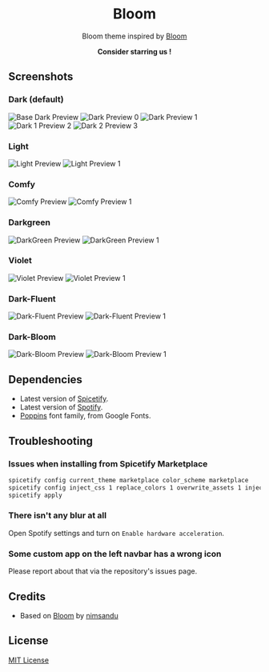 <div align="center">
  <h1>Bloom</h1>
  
  Bloom theme inspired by [Bloom](https://github.com/nimsandu/spicetify-bloom)  
  
  **Consider starring us !**
</div>

## Screenshots

### Dark (default)

![Base Dark Preview](./assets/images/base.png)
![Dark Preview 0](./assets/images/better-bloom-dark.png)
![Dark Preview 1](./assets/images/better-bloom-dark0.png)
![Dark 1 Preview 2](./assets/images/better-bloom-dark1.png)
![Dark 2 Preview 3](./assets/images/better-bloom-dark2.png)

### Light

![Light Preview](./assets/images/better-bloom-light.png)
![Light Preview 1](./assets/images/better-bloom-light1.png)

### Comfy

![Comfy Preview](./assets/images/better-bloom-comfy.png)
![Comfy Preview 1](./assets/images/better-bloom-comfy1.png)

### Darkgreen

![DarkGreen Preview](./assets/images/better-bloom-darkgreen.png)
![DarkGreen Preview 1](./assets/images/better-bloom-darkgreen1.png)

### Violet

![Violet Preview](./assets/images/better-bloom-violet.png)
![Violet Preview 1](./assets/images/better-bloom-violet1.png)

### Dark-Fluent

![Dark-Fluent Preview](./assets/images/better-bloom-dark-fluent.png)
![Dark-Fluent Preview 1](./assets/images/better-bloom-dark-fluent1.png)

### Dark-Bloom

![Dark-Bloom Preview](./assets/images/better-bloom-dark-bloom.png)
![Dark-Bloom Preview 1](./assets/images/better-bloom-dark-bloom.png)

## Dependencies

- Latest version of [Spicetify](https://github.com/spicetify/spicetify-cli).
- Latest version of [Spotify](https://www.spotify.com/download).
- [Poppins](https://fonts.google.com/specimen/Poppins) font family, from Google Fonts.

## Troubleshooting

### Issues when installing from Spicetify Marketplace

```sh
spicetify config current_theme marketplace color_scheme marketplace
spicetify config inject_css 1 replace_colors 1 overwrite_assets 1 inject_theme_js 1
spicetify apply
```

### There isn't any blur at all

Open Spotify settings and turn on `Enable hardware acceleration`.

### Some custom app on the left navbar has a wrong icon

Please report about that via the repository's issues page.

## Credits

- Based on [Bloom](https://github.com/nimsandu/spicetify-bloom) by [nimsandu](https://github.com/nimsandu)

## License

[MIT License](LICENSE)
